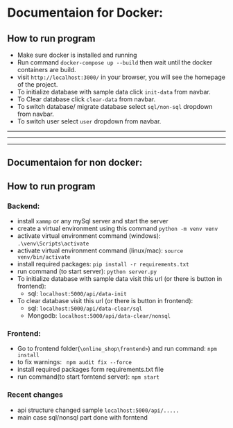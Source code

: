 # Documentaion for Docker:
## How to run program
- Make sure docker is installed and running
- Run command `docker-compose up --build` then wait until the docker containers are build.
- visit `http://localhost:3000/` in your browser, you will see the homepage of the project.
- To initialize database with sample data click `init-data` from navbar.
- To Clear database click `clear-data` from navbar.
- To switch database/ migrate database select `sql/non-sql` dropdown from navbar.
- To switch user select `user` dropdown from navbar.


-------------------------------------------------------------------------------
---------------------------
---------------------------
## Documentaion for non docker:
## How to run program
### Backend:
- install `xammp` or any mySql server and start the server
- create a virtual environment using this command `python -m venv venv`
- activate virtual environment command (windows): `.\venv\Scripts\activate`
- activate virtual environment command (linux/mac): `source venv/bin/activate`
- install required packages: `pip install -r requirements.txt`
- run command (to start server): `python server.py`
- To initialize database with sample data visit this url (or there is button in frontend): 
    - sql: `localhost:5000/api/data-init`
- To clear database visit this url (or there is button in frontend):                 
    - sql: `localhost:5000/api/data-clear/sql`
    - Mongodb: `localhost:5000/api/data-clear/nonsql`

### Frontend:
- Go to frontend folder(`\online_shop\frontend>`) and run command: `npm install`
- to fix warnings: ` npm audit fix --force`
- install required packages form requirements.txt file
- run command(to start forntend server): `npm start`

### Recent changes
- api structure changed sample `localhost:5000/api/.....`
- main case sql/nonsql part done with forntend
